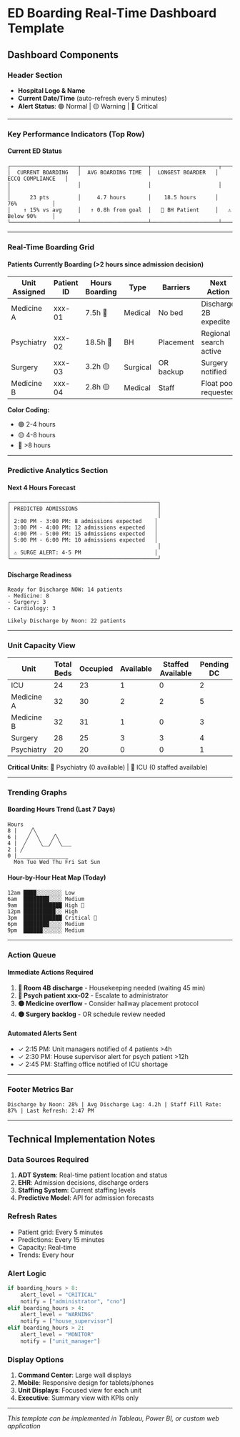 # ED Boarding Real-Time Dashboard Template

## Dashboard Components

### Header Section
- **Hospital Logo & Name**
- **Current Date/Time** (auto-refresh every 5 minutes)
- **Alert Status**: 🟢 Normal | 🟡 Warning | 🔴 Critical

---

### Key Performance Indicators (Top Row)

#### Current ED Status
```
┌─────────────────────┬─────────────────────┬─────────────────────┬─────────────────────┐
│  CURRENT BOARDING   │  AVG BOARDING TIME  │  LONGEST BOARDER   │  ECCQ COMPLIANCE   │
│                     │                     │                     │                    │
│      23 pts         │     4.7 hours       │    18.5 hours      │      76%           │
│    ↑ 15% vs avg     │   ↑ 0.8h from goal  │   🔴 BH Patient     │   ⚠️ Below 90%     │
└─────────────────────┴─────────────────────┴─────────────────────┴─────────────────────┘
```

---

### Real-Time Boarding Grid

#### Patients Currently Boarding (>2 hours since admission decision)

| Unit Assigned | Patient ID | Hours Boarding | Type | Barriers | Next Action |
|--------------|------------|----------------|------|----------|-------------|
| Medicine A | xxx-01 | 7.5h 🔴 | Medical | No bed | Discharge 2B expedite |
| Psychiatry | xxx-02 | 18.5h 🔴 | BH | Placement | Regional search active |
| Surgery | xxx-03 | 3.2h 🟡 | Surgical | OR backup | Surgery notified |
| Medicine B | xxx-04 | 2.8h 🟡 | Medical | Staff | Float pool requested |

**Color Coding:**
- 🟢 2-4 hours
- 🟡 4-8 hours  
- 🔴 >8 hours

---

### Predictive Analytics Section

#### Next 4 Hours Forecast
```
┌──────────────────────────────────────────────┐
│ PREDICTED ADMISSIONS                         │
│                                              │
│ 2:00 PM - 3:00 PM: 8 admissions expected    │
│ 3:00 PM - 4:00 PM: 12 admissions expected   │
│ 4:00 PM - 5:00 PM: 15 admissions expected   │
│ 5:00 PM - 6:00 PM: 10 admissions expected   │
│                                              │
│ ⚠️ SURGE ALERT: 4-5 PM                       │
└──────────────────────────────────────────────┘
```

#### Discharge Readiness
```
Ready for Discharge NOW: 14 patients
- Medicine: 8
- Surgery: 3  
- Cardiology: 3

Likely Discharge by Noon: 22 patients
```

---

### Unit Capacity View

| Unit | Total Beds | Occupied | Available | Staffed Available | Pending DC |
|------|------------|----------|-----------|-------------------|------------|
| ICU | 24 | 23 | 1 | 0 | 2 |
| Medicine A | 32 | 30 | 2 | 2 | 5 |
| Medicine B | 32 | 31 | 1 | 0 | 3 |
| Surgery | 28 | 25 | 3 | 3 | 4 |
| Psychiatry | 20 | 20 | 0 | 0 | 1 |

**Critical Units**: 🔴 Psychiatry (0 available) | 🔴 ICU (0 staffed available)

---

### Trending Graphs

#### Boarding Hours Trend (Last 7 Days)
```
Hours
8 |    ╱╲
6 |   ╱  ╲    ╱╲
4 |  ╱    ╲__╱  ╲___
2 | ╱              
0 |________________
  Mon Tue Wed Thu Fri Sat Sun
```

#### Hour-by-Hour Heat Map (Today)
```
12am ████░░░░░░░░ Low
6am  ████████░░░░ Medium  
9am  ████████████ High 🔴
12pm ██████████░░ High
3pm  ████████████ Critical 🔴
6pm  ████████░░░░ Medium
9pm  ██████░░░░░░ Medium
```

---

### Action Queue

#### Immediate Actions Required
1. **🔴 Room 4B discharge** - Housekeeping needed (waiting 45 min)
2. **🔴 Psych patient xxx-02** - Escalate to administrator
3. **🟡 Medicine overflow** - Consider hallway placement protocol
4. **🟡 Surgery backlog** - OR schedule review needed

#### Automated Alerts Sent
- ✓ 2:15 PM: Unit managers notified of 4 patients >4h
- ✓ 2:30 PM: House supervisor alert for psych patient >12h
- ✓ 2:45 PM: Staffing office notified of ICU shortage

---

### Footer Metrics Bar
```
Discharge by Noon: 28% | Avg Discharge Lag: 4.2h | Staff Fill Rate: 87% | Last Refresh: 2:47 PM
```

---

## Technical Implementation Notes

### Data Sources Required
1. **ADT System**: Real-time patient location and status
2. **EHR**: Admission decisions, discharge orders
3. **Staffing System**: Current staffing levels
4. **Predictive Model**: API for admission forecasts

### Refresh Rates
- Patient grid: Every 5 minutes
- Predictions: Every 15 minutes
- Capacity: Real-time
- Trends: Every hour

### Alert Logic
```python
if boarding_hours > 8:
    alert_level = "CRITICAL"
    notify = ["administrator", "cno"]
elif boarding_hours > 4:
    alert_level = "WARNING"
    notify = ["house_supervisor"]
elif boarding_hours > 2:
    alert_level = "MONITOR"
    notify = ["unit_manager"]
```

### Display Options
1. **Command Center**: Large wall displays
2. **Mobile**: Responsive design for tablets/phones
3. **Unit Displays**: Focused view for each unit
4. **Executive**: Summary view with KPIs only

---

*This template can be implemented in Tableau, Power BI, or custom web application*